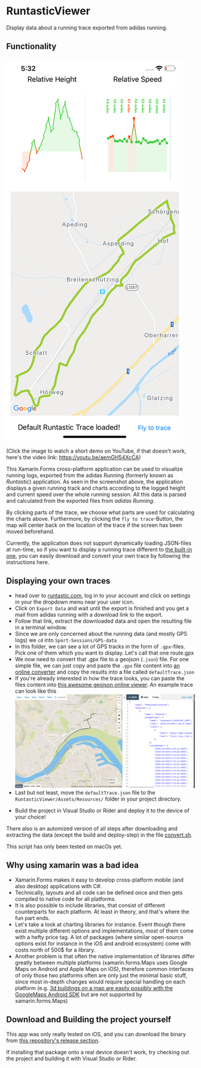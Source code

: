 # RuntasticViewer

Display data about a running trace exported from adidas running.

## Functionality

[![run-viewer demo](img/screenshot.png)](https://youtu.be/aemGH54XcCA "run-viewer demo")

(Click the image to watch a short demo on YouTube, if that doesn't work, here's the video link: https://youtu.be/aemGH54XcCA)

This Xamarin.Forms cross-platform application can be used to visualize running logs, exported from the adidas Running (formerly known as _Runtastic_) application.
As seen in the screenshot above, the application displays a given running track and charts according to the logged height and current speed over the whole running session. All this data is parsed and calculated from the exported files from _adidas Running_.

By clicking parts of the trace, we choose what parts are used for calculating the charts above. Furthermore, by clicking the `fly to trace`-Button, the map will center back on the location of the trace if the screen has been moved beforehand.

Currently, the application does not support dynamically loading JSON-files at run-time, so if you want to display a running trace different to [the built-in one](https://github.com/tuesd4y/run-viewer-xamarin/blob/master/RuntasticViewer/Assets/Resources/defaultTrace.json), you can easily download and convert your own trace by following the instructions here.

## Displaying your own traces

- head over to [runtastic.com](https://www.runtastic.com), log in to your account and click on settings in your the dropdown menu near your user icon.
- Click on `Export Data` and wait until the export is finished and you get a mail from adidas running with a download link to the export. 
- Follow that link, extract the downloaded data and open the resulting file in a terminal window.
- Since we are only concerned about the running data (and mostly GPS logs) we `cd` into `Sport-Sessions/GPS-data`
- In this folder, we can see a lot of GPS tracks in the form of `.gpx`-files. Pick one of them which you want to display. Let's call that one route.gpx
- We now need to convert that .gpx file to a geojson (`.json`) file. For one simple file, we can just copy and paste the `.gpx` file content into [an online converter](https://mapbox.github.io/togeojson/) and copy the results into a file called `defaultTrace.json`
- If you're already interested in how the trace looks, you can paste the files content into [this awesome geojson online viewer](http://geojson.io). An example trace can look like this ![geojson.io example](img/geojsonio.png)
- Last but not least, move the `defaultTrace.json` file to the `RuntasticViewer/Assets/Resources/` folder in your project directory.

* Build the project in Visual Studio or Rider and deploy it to the device of your choice!

There also is an automized version of all steps after downloading and extracting the data (except the build and deploy-step) in the file [convert.sh](https://github.com/tuesd4y/run-viewer-xamarin/blob/master/convert.sh).

This script has only been tested on macOs yet.

## Why using xamarin was a bad idea

- Xamarin.Forms makes it easy to develop cross-platform mobile (and also desktop) applications with C#. 
- Technically, layouts and all code can be defined once and then gets compiled to native code for all platforms. 
- It is also possible to include libraries, that consist of different counterparts for each platform. At least in theory, and that's where the fun part ends. 
- Let's take a look at charting libraries for instance. Event though there exist multiple different options and implementations, most of them come with a hefty price tag. A lot of packages (where similar open-source options exist for instance in the iOS and android ecosystem) come with costs north of 500$ for a library. 
- Another problem is that often the native implementation of libraries differ greatly between multiple platforms (xamarin.forms.Maps uses Google Maps on Android and Apple Maps on iOS), therefore common interfaces of only those two platforms often are only just the minimal basic stuff, since most in-depth changes would require special handling on each platform (e.g. [3d buildings on a map are easily possibly with the GoogleMaps Android SDK](https://developers.google.com/maps/documentation/android-sdk/views#3d_buildings_on_the_map) but are not supported by xamarin.forms.Maps)

## Download and Building the project yourself

This app was only really tested on iOS, and you can download the binary from [this repository's release section](https://github.com/tuesd4y/run-viewer-xamarin/releases/tag/v1.0). 

If installing that package onto a real device doesn't work, try checking out the project and building it with Visual Studio or Rider.

